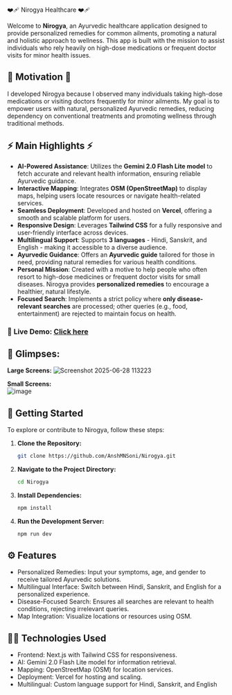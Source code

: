 ❤️‍🩹 Nirogya Healthcare ❤️‍🩹

Welcome to **Nirogya**, an Ayurvedic healthcare application designed to provide personalized remedies for common ailments, promoting a natural and holistic approach to wellness. This app is built with the mission to assist individuals who rely heavily on high-dose medications or frequent doctor visits for minor health issues.

## 💪 Motivation 💪
I developed Nirogya because I observed many individuals taking high-dose medications or visiting doctors frequently for minor ailments. My goal is to empower users with natural, personalized Ayurvedic remedies, reducing dependency on conventional treatments and promoting wellness through traditional methods.

## ⚡ Main Highlights ⚡ 

- **AI-Powered Assistance**: Utilizes the **Gemini 2.0 Flash Lite model** to fetch accurate and relevant health information, ensuring reliable Ayurvedic guidance.
- **Interactive Mapping**: Integrates **OSM (OpenStreetMap)** to display maps, helping users locate resources or navigate health-related services.
- **Seamless Deployment**: Developed and hosted on **Vercel**, offering a smooth and scalable platform for users.
- **Responsive Design**: Leverages **Tailwind CSS** for a fully responsive and user-friendly interface across devices.
- **Multilingual Support**: Supports **3 languages** - Hindi, Sanskrit, and English - making it accessible to a diverse audience.
- **Ayurvedic Guidance**: Offers an **Ayurvedic guide** tailored for those in need, providing natural remedies for various health conditions.
- **Personal Mission**: Created with a motive to help people who often resort to high-dose medicines or frequent doctor visits for small diseases. Nirogya provides **personalized remedies** to encourage a healthier, natural lifestyle.
- **Focused Search**: Implements a strict policy where **only disease-relevant searches** are processed; other queries (e.g., food, entertainment) are rejected to maintain focus on health.

### 📌 **Live Demo:** [Click here](https://nirogya-health.netlify.app/)

## 📸 Glimpses:

**Large Screens:** 
![Screenshot 2025-06-28 113223](https://github.com/user-attachments/assets/993ed848-2c99-4dab-9102-ea46b20fbbcd)

**Small Screens:** <br/>
![image](https://github.com/user-attachments/assets/a6d90997-3b7e-4e76-b8dc-fd45a528f557)


## 💫 Getting Started 

To explore or contribute to Nirogya, follow these steps:

1. **Clone the Repository:**
   ```sh
   git clone https://github.com/AnshMNSoni/Nirogya.git
   ```

2. **Navigate to the Project Directory:**
   ```sh
   cd Nirogya
   ```

3. **Install Dependencies:**
   ```sh
   npm install
   ```

4. **Run the Development Server:**
   ```sh
   npm run dev
   ```

## ⚙️ Features  
- Personalized Remedies: Input your symptoms, age, and gender to receive tailored Ayurvedic solutions.
- Multilingual Interface: Switch between Hindi, Sanskrit, and English for a personalized experience.
- Disease-Focused Search: Ensures all searches are relevant to health conditions, rejecting irrelevant queries.
- Map Integration: Visualize locations or resources using OSM.

## 🧑‍💻 Technologies Used
- Frontend: Next.js with Tailwind CSS for responsiveness.
- AI: Gemini 2.0 Flash Lite model for information retrieval.
- Mapping: OpenStreetMap (OSM) for location services.
- Deployment: Vercel for hosting and scaling.
- Multilingual: Custom language support for Hindi, Sanskrit, and English

